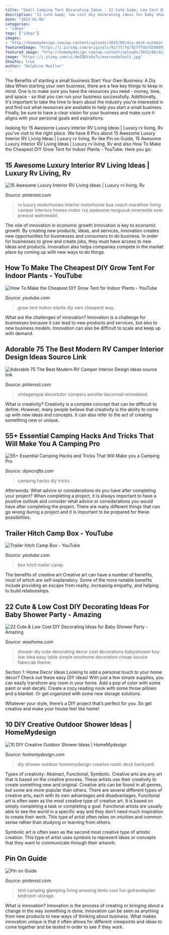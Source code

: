 ```yaml
---
title: "Small Camping Tent Decorating Ideas : 22 Cute &amp; Low Cost Diy Decorating Ideas For Baby Shower Party"
description: "22 cute &amp; low cost diy decorating ideas for baby shower party"
date: "2023-01-06"
categories:
- "ideas"
tags: ["ideas"]
images:
- "http://homemydesign.com/wp-content/uploads/2015/06/diy-deck-outdoor-shower-ideas.jpg"
featuredImage: "https://i.pinimg.com/originals/92/7f/fd/927ffde7d3989911042a66a8d5741197.jpg"
featured_image: "http://homemydesign.com/wp-content/uploads/2015/06/diy-deck-outdoor-shower-ideas.jpg"
image: "https://i.ytimg.com/vi/dmZDDVx9uTs/maxresdefault.jpg"
ShowToc: true
author: "Delphine Mueller"
---
```



The Benefits of starting a small business
Start Your Own Business: A Diy Idea 
When starting your own business, there are a few key things to keep in mind. One is to make sure you have the resources you need - money, time, and space - so that you can run your business successfully. Additionally, it's important to take the time to learn about the industry you're interested in and find out what resources are available to help you start a small business. Finally, be sure to have a clear vision for your business and make sure it aligns with your personal goals and aspirations.

	

		
looking for 15 Awesome Luxury Interior RV Living Ideas | Luxury rv living, Rv you've visit to the right place. We have 8 Pics about 15 Awesome Luxury Interior RV Living Ideas | Luxury rv living, Rv like Pin on Guide, 15 Awesome Luxury Interior RV Living Ideas | Luxury rv living, Rv and also How To Make the Cheapest DIY Grow Tent for Indoor Plants - YouTube. Here you go:
		
    
## 15 Awesome Luxury Interior RV Living Ideas | Luxury Rv Living, Rv

<img loading=lazy src="https://i.pinimg.com/736x/04/ae/80/04ae8034c26d26b19dae09f81a5996d8.jpg" onerror="this.onerror=null;this.src='https://tse4.mm.bing.net/th?id=OIP.A4foS1a41i3O-DxfDw2dbwHaE8&amp;pid=15.1';" alt="15 Awesome Luxury Interior RV Living Ideas | Luxury rv living, Rv">

_Source: pinterest.com_

>rv luxury motorhomes interior motorhome bus coach marathon living camper interiors homes motor rvs awesome rengusuk innenseite ever prevost wohnmobil. 

	

The role of innovation in economic growth
Innovation is key to economic growth. By creating new products, ideas, and services, innovation creates new opportunities for businesses and consumers to do business. In order for businesses to grow and create jobs, they must have access to new Ideas and products. Innovation also helps companies compete in the market place by coming up with new ways to do things.

    
## How To Make The Cheapest DIY Grow Tent For Indoor Plants - YouTube

<img loading=lazy src="https://i.ytimg.com/vi/dmZDDVx9uTs/maxresdefault.jpg" onerror="this.onerror=null;this.src='https://tse4.mm.bing.net/th?id=OIP.SJx6a9kmB29-VTqXyy3lQgHaEK&amp;pid=15.1';" alt="How To Make the Cheapest DIY Grow Tent for Indoor Plants - YouTube">

_Source: youtube.com_

>grow tent indoor plants diy own cheapest way. 

	

What are the challenges of innovation?
Innovation is a challenge for businesses because it can lead to new products and services, but also to new business models. Innovation can also be difficult to scale and keep up with demand.

    
## Adorable 75 The Best Modern RV Camper Interior Design Ideas Source Link

<img loading=lazy src="https://i.pinimg.com/originals/92/7f/fd/927ffde7d3989911042a66a8d5741197.jpg" onerror="this.onerror=null;this.src='https://tse4.mm.bing.net/th?id=OIP.jnNfvAQ92akXTmtAhzoYUAHaKi&amp;pid=15.1';" alt="Adorable 75 The Best Modern RV Camper Interior Design Ideas source link">

_Source: pinterest.com_

>vintagetopia decortutor campers aerolite decorreal remodeled. 

	

What is creativity?
Creativity is a complex concept that can be difficult to define. However, many people believe that creativity is the ability to come up with new ideas and concepts. It can also refer to the act of creating something new or unique.

    
## 55+ Essential Camping Hacks And Tricks That Will Make You A Camping Pro

<img loading=lazy src="http://www.diyncrafts.com/wp-content/uploads/2016/05/featured-camping-lifehacks.jpg" onerror="this.onerror=null;this.src='https://tse1.mm.bing.net/th?id=OIP.R-859DVACJhxadO0wRkywAHaD4&amp;pid=15.1';" alt="55+ Essential Camping Hacks and Tricks That Will Make you a Camping Pro">

_Source: diyncrafts.com_

>camping hacks diy tricks. 

	

Afterwords: What advice or considerations do you have after completing your project?
When completing a project, it is always important to have a positive outlook and consider what advice or considerations you would have after completing the project. There are many different things that can go wrong during a project and it is important to be prepared for these possibilities.

    
## Trailer Hitch Camp Box - YouTube

<img loading=lazy src="https://i.ytimg.com/vi/HuavmvvF7TQ/maxresdefault.jpg" onerror="this.onerror=null;this.src='https://tse3.mm.bing.net/th?id=OIP.x1qgQk_SE7PsR6rlaJFyYAHaEK&amp;pid=15.1';" alt="Trailer hitch Camp Box - YouTube">

_Source: youtube.com_

>box hitch trailer camp. 

	

The benefits of creative art
Creative art can have a number of benefits, most of which are self-explanatory. Some of the more notable benefits include providing an escape from reality, increasing empathy, and helping to build relationships.

    
## 22 Cute &amp; Low Cost DIY Decorating Ideas For Baby Shower Party - Amazing

<img loading=lazy src="http://www.woohome.com/wp-content/uploads/2015/04/baby-shower-decor-ideas-woohome-12.jpg" onerror="this.onerror=null;this.src='https://tse1.mm.bing.net/th?id=OIP.Y0WiKLC8KQhAyru3Tn031wHaJ4&amp;pid=15.1';" alt="22 Cute &amp; Low Cost DIY Decorating Ideas for Baby Shower Party - Amazing">

_Source: woohome.com_

>shower diy cute decorating decor cost decorations babyshower boy low idea easy table simple woohome decoration cheap source fakecrab theme. 

	

Section 1: Home Decor Ideas
Looking to add a personal touch to your home décor? Check out these easy DIY ideas!
With just a few simple supplies, you can easily transform any room in your home. Add a pop of color with some paint or wall decals. Create a cozy reading nook with some throw pillows and a blanket. Or get organized with some new storage solutions.

Whatever your style, there’s a DIY project that’s perfect for you. So get creative and make your house feel like home!

    
## 10 DIY Creative Outdoor Shower Ideas | HomeMydesign

<img loading=lazy src="http://homemydesign.com/wp-content/uploads/2015/06/diy-deck-outdoor-shower-ideas.jpg" onerror="this.onerror=null;this.src='https://tse2.mm.bing.net/th?id=OIP.35VwKUs_3KqSOrz1f809jgHaJ4&amp;pid=15.1';" alt="10 DIY Creative Outdoor Shower Ideas | HomeMydesign">

_Source: homemydesign.com_

>diy shower outdoor homemydesign creative rustic deck backyard. 

	

Types of creativity: Abstract, Functional, Symbolic.
Creative arts are any art that is based on the creative process. These artists use their creativity to create something new and original. Creative arts can be found in all genres, but some are more popular than others. There are several different types of creative arts, each with its own advantages and disadvantages.
Functional art is often seen as the most creative type of creative art. It is based on simply completing a task or completing a goal. Functional artists are usually able to see the world in a specific way and they don’t need much inspiration to create their work. This type of artist often relies on intuition and common sense rather than studying or learning from others.

 Symbolic art is often seen as the second most creative type of artistic creation. This type of artist uses symbols to represent ideas or concepts that they want to communicate through their artwork.

    
## Pin On Guide

<img loading=lazy src="https://i.pinimg.com/736x/fe/1b/79/fe1b7943107125bad7ce300d80a663a3.jpg" onerror="this.onerror=null;this.src='https://tse1.mm.bing.net/th?id=OIP.rrdNgl4Lg2xDxIj5FZYc8gHaHU&amp;pid=15.1';" alt="Pin on Guide">

_Source: pinterest.com_

>tent camping glamping living amazing tents cool fun gotravelsplan bedroom storage. 

	

What is innovation?
Innovation is the process of creating or bringing about a change in the way something is done. Innovation can be seen as anything from new products to new ways of thinking about business. What makes innovation unique is that it often allows for different viewpoints and ideas to come together and be tested in order to see if they work.

